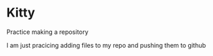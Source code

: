 # Kitty
Practice making a repository

I am just pracicing adding files to my repo and pushing them to github
